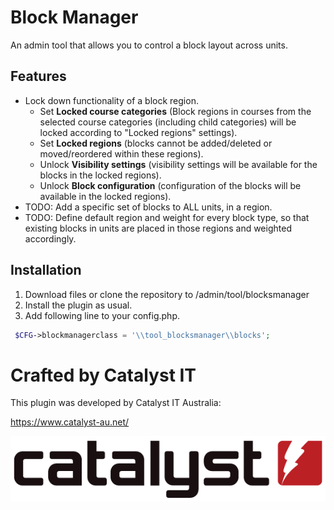 # Block Manager #

An admin tool that allows you to control a block layout across units.

## Features ##
* Lock down functionality of a block region.
  - Set **Locked course categories** (Block regions in courses from the selected course categories (including child categories) will be locked according to "Locked regions" settings).
  - Set **Locked regions** (blocks cannot be added/deleted or moved/reordered within these regions).
  - Unlock **Visibility settings** (visibility settings will be available for the blocks in the locked regions).
  - Unlock **Block configuration** (configuration of the blocks will be available in the locked regions). 
* TODO: Add a specific set of blocks to ALL units, in a region.
* TODO: Define default region and weight for every block type, so that existing blocks in units are placed in those regions and weighted accordingly.

## Installation ##
1. Download files or clone the repository to /admin/tool/blocksmanager
2. Install the plugin as usual.
3. Add following line to your config.php.

```php
 $CFG->blockmanagerclass = '\\tool_blocksmanager\\blocks';
```

# Crafted by Catalyst IT


This plugin was developed by Catalyst IT Australia:

https://www.catalyst-au.net/

![Catalyst IT](/pix/catalyst-logo.png?raw=true)
